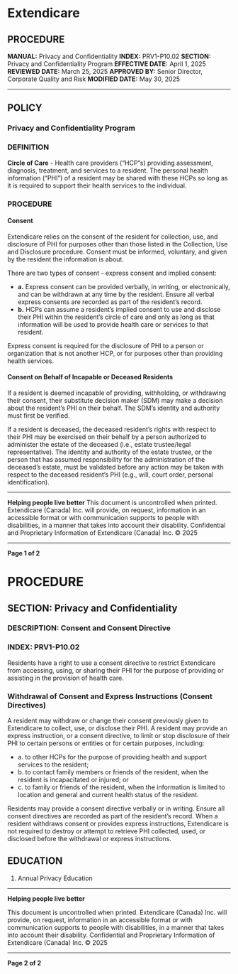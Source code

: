 # Extendicare

## PROCEDURE
**MANUAL:** Privacy and Confidentiality
**INDEX:** PRV1-P10.02
**SECTION:** Privacy and Confidentiality Program
**EFFECTIVE DATE:** April 1, 2025
**REVIEWED DATE:** March 25, 2025
**APPROVED BY:** Senior Director, Corporate Quality and Risk
**MODIFIED DATE:** May 30, 2025

----

## POLICY
### Privacy and Confidentiality Program

### DEFINITION
**Circle of Care** - Health care providers (“HCP”s) providing assessment, diagnosis, treatment, and services to a resident. The personal health information (“PHI”) of a resident may be shared with these HCPs so long as it is required to support their health services to the individual.

### PROCEDURE
#### Consent
Extendicare relies on the consent of the resident for collection, use, and disclosure of PHI for purposes other than those listed in the Collection, Use and Disclosure procedure. Consent must be informed, voluntary, and given by the resident the information is about.

There are two types of consent - express consent and implied consent:
- **a.** Express consent can be provided verbally, in writing, or electronically, and can be withdrawn at any time by the resident. Ensure all verbal express consents are recorded as part of the resident’s record.
- **b.** HCPs can assume a resident’s implied consent to use and disclose their PHI within the resident’s circle of care and only as long as that information will be used to provide health care or services to that resident.

Express consent is required for the disclosure of PHI to a person or organization that is not another HCP, or for purposes other than providing health services.

#### Consent on Behalf of Incapable or Deceased Residents
If a resident is deemed incapable of providing, withholding, or withdrawing their consent, their substitute decision maker (SDM) may make a decision about the resident’s PHI on their behalf. The SDM’s identity and authority must first be verified.

If a resident is deceased, the deceased resident’s rights with respect to their PHI may be exercised on their behalf by a person authorized to administer the estate of the deceased (i.e., estate trustee/legal representative). The identity and authority of the estate trustee, or the person that has assumed responsibility for the administration of the deceased’s estate, must be validated before any action may be taken with respect to the deceased resident’s PHI (e.g., will, court order, personal identification).

----

**Helping people live better**
This document is uncontrolled when printed.
Extendicare (Canada) Inc. will provide, on request, information in an accessible format or with communication supports to people with disabilities, in a manner that takes into account their disability. Confidential and Proprietary Information of Extendicare (Canada) Inc. © 2025

----

**Page 1 of 2**

# PROCEDURE

## SECTION: Privacy and Confidentiality
### DESCRIPTION: Consent and Consent Directive
### INDEX: PRV1-P10.02

Residents have a right to use a consent directive to restrict Extendicare from accessing, using, or sharing their PHI for the purpose of providing or assisting in the provision of health care.

### Withdrawal of Consent and Express Instructions (Consent Directives)

A resident may withdraw or change their consent previously given to Extendicare to collect, use, or disclose their PHI. A resident may provide an express instruction, or a consent directive, to limit or stop disclosure of their PHI to certain persons or entities or for certain purposes, including:

- a. to other HCPs for the purpose of providing health and support services to the resident;
- b. to contact family members or friends of the resident, when the resident is incapacitated or injured; or
- c. to family or friends of the resident, when the information is limited to location and general and current health status of the resident.

Residents may provide a consent directive verbally or in writing. Ensure all consent directives are recorded as part of the resident’s record. When a resident withdraws consent or provides express instructions, Extendicare is not required to destroy or attempt to retrieve PHI collected, used, or disclosed before the withdrawal or express instructions.

## EDUCATION

1. Annual Privacy Education

----

**Helping people live better**

This document is uncontrolled when printed. Extendicare (Canada) Inc. will provide, on request, information in an accessible format or with communication supports to people with disabilities, in a manner that takes into account their disability. Confidential and Proprietary Information of Extendicare (Canada) Inc. © 2025

----

**Page 2 of 2**
